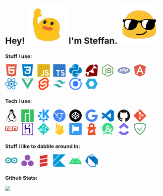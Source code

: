 # Hey! <img src="icons/blob-wave.gif"> I'm Steffan.  <img src="icons/blob-sunglasses.gif">

### Stuff I use:

<img src="icons/html5.svg" height="40"> &nbsp; <img src="icons/css3.svg" height="40"> &nbsp; <img src="icons/javascript.svg" height="40"> &nbsp; <img src="icons/typescript.svg" height="40"> &nbsp; <img src="icons/python.svg" height="40"> &nbsp; <img src="icons/ruby.svg" height="40"> &nbsp; <img src="icons/node-dot-js.svg" height="40"> &nbsp; <img src="icons/php.svg" height="40"> &nbsp; <img src="icons/angular.svg" height="40"> &nbsp; <img src="icons/react.svg" height="40"> &nbsp; <img src="icons/vue-dot-js.svg" height="40"> &nbsp; <img src="icons/svelte.svg" height="40"> &nbsp; <img src="icons/tailwindcss.svg" height="40"> &nbsp; <img src="icons/ionic.svg" height="40"> &nbsp; <img src="icons/webcomponents-dot-org.svg" height="40">

### Tech I use:

<img src="icons/linux.svg" height="40"> &nbsp; <img src="icons/manjaro.svg" height="40"> &nbsp; <img src="icons/kde.svg" height="40"> &nbsp; <img src="icons/googlechrome.svg" height="40"> &nbsp; <img src="icons/codepen.svg" height="40"> &nbsp; <img src="icons/google.svg" height="40"> &nbsp; <img src="icons/visualstudiocode.svg" height="40"> &nbsp; <img src="icons/github.svg" height="40"> &nbsp; <img src="icons/git.svg" height="40"><br><img src="icons/npm.svg" height="40"> &nbsp; <img src="icons/heroku.svg" height="40"> &nbsp; <img src="icons/netlify.svg" height="40"> &nbsp; <img src="icons/firebase.svg" height="40"> &nbsp; <img src="icons/fontawesome.svg" height="40"> &nbsp; <img src="icons/lighthouse.svg" height="40"> &nbsp; <img src="icons/androidstudio.svg" height="40"> &nbsp; <img src="icons/clickup.svg" height="40"> &nbsp; <img src="icons/adguard.svg" height="40">

### Stuff I like to dabble around in:

<img src="icons/arduino.svg" height="40"> &nbsp;
<img src="icons/julia.svg" height="40"> &nbsp;
<img src="icons/scala.svg" height="40"> &nbsp;
<img src="icons/kotlin.svg" height="40"> &nbsp;
<img src="icons/android.svg" height="40"> &nbsp;
<img src="icons/dart.svg" height="40"> &nbsp;

### Github Stats:

![](https://github-readme-stats.vercel.app/api?username=Steffan153&show_icons=true)
